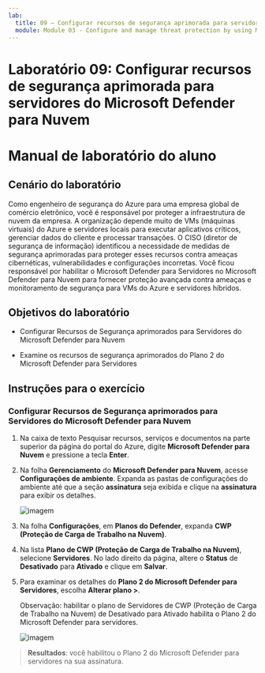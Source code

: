 ```yaml
---
lab:
  title: 09 – Configurar recursos de segurança aprimorada para servidores do Microsoft Defender para Nuvem
  module: Module 03 - Configure and manage threat protection by using Microsoft Defender for Cloud
---
```


# Laboratório 09: Configurar recursos de segurança aprimorada para servidores do Microsoft Defender para Nuvem

# Manual de laboratório do aluno

## Cenário do laboratório

Como engenheiro de segurança do Azure para uma empresa global de comércio eletrônico, você é responsável por proteger a infraestrutura de nuvem da empresa. A organização depende muito de VMs (máquinas virtuais) do Azure e servidores locais para executar aplicativos críticos, gerenciar dados do cliente e processar transações. O CISO (diretor de segurança de informação) identificou a necessidade de medidas de segurança aprimoradas para proteger esses recursos contra ameaças cibernéticas, vulnerabilidades e configurações incorretas. Você ficou responsável por habilitar o Microsoft Defender para Servidores no Microsoft Defender para Nuvem para fornecer proteção avançada contra ameaças e monitoramento de segurança para VMs do Azure e servidores híbridos.

## Objetivos do laboratório

- Configurar Recursos de Segurança aprimorados para Servidores do Microsoft Defender para Nuvem
  
- Examine os recursos de segurança aprimorados do Plano 2 do Microsoft Defender para Servidores

## Instruções para o exercício

### Configurar Recursos de Segurança aprimorados para Servidores do Microsoft Defender para Nuvem

1. Na caixa de texto Pesquisar recursos, serviços e documentos na parte superior da página do portal do Azure, digite **Microsoft Defender para Nuvem** e pressione a tecla **Enter**.

2. Na folha **Gerenciamento** do **Microsoft Defender para Nuvem**, acesse **Configurações de ambiente**. Expanda as pastas de configurações do ambiente até que a seção **assinatura** seja exibida e clique na **assinatura** para exibir os detalhes.

   ![imagem](https://github.com/user-attachments/assets/3b25dd82-e09e-4f8a-b85e-c9bc6c4bd488)
   
3. Na folha **Configurações**, em **Planos do Defender**, expanda **CWP (Proteção de Carga de Trabalho na Nuvem)**.

4. Na lista **Plano de CWP (Proteção de Carga de Trabalho na Nuvem)**, selecione **Servidores**. No lado direito da página, altere o **Status** de **Desativado** para **Ativado** e clique em **Salvar**.

5. Para examinar os detalhes do **Plano 2 do Microsoft Defender para Servidores**, escolha **Alterar plano >**.

   Observação: habilitar o plano de Servidores de CWP (Proteção de Carga de Trabalho na Nuvem) de Desativado para Ativado habilita o Plano 2 do Microsoft Defender para servidores.
 
   ![imagem](https://github.com/user-attachments/assets/de434a75-345a-4023-83f1-fa53fcb5f288)
   
> **Resultados**: você habilitou o Plano 2 do Microsoft Defender para servidores na sua assinatura.

